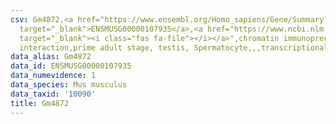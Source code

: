 ```yaml
---
csv: Gm4872,<a href="https://www.ensembl.org/Homo_sapiens/Gene/Summary?db=core;g=ENSMUSG00000107935"
  target="_blank">ENSMUSG00000107935</a>,<a href="https://www.ncbi.nlm.nih.gov/pubmed/25450459"
  target="_blank"><i class="fas fa-file"></i></a>",chromatin immunoprecipitation assay,direct
  interaction,prime adult stage, testis, Spermatocyte,,,transcriptional regulation,
data_alias: Gm4872
data_id: ENSMUSG00000107935
data_numevidence: 1
data_species: Mus musculus
data_taxid: '10090'
title: Gm4872
---
```

